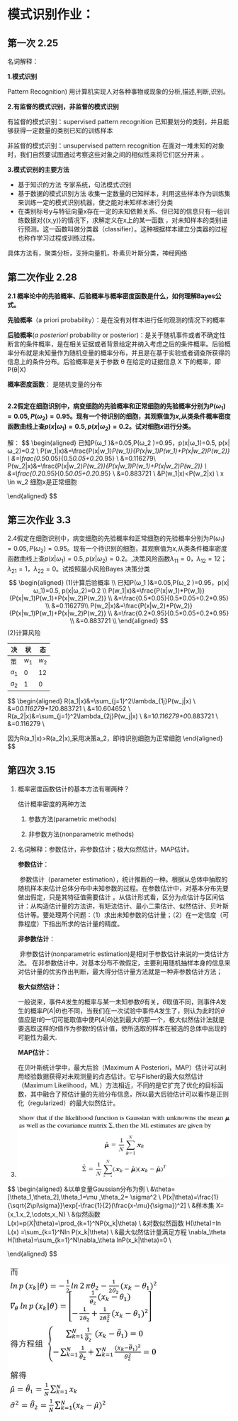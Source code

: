 # 模式识别作业：

## 第一次 2.25

名词解释：

**1.模式识别**

Pattern Recognition)  用计算机实现人对各种事物或现象的分析,描述,判断,识别。

**2.有监督的模式识别，非监督的模式识别**

有监督的模式识别：supervised pattern recognition 已知要划分的类别，并且能够获得一定数量的类别已知的训练样本

非监督的模式识别：unsupervised pattern recognition 在面对一堆未知的对象时，我们自然要试图通过考察这些对象之间的相似性来将它们区分开来 。 

**3.模式识别的主要方法**

- 基于知识的方法 专家系统，句法模式识别
- 基于数据的模式识别方法 收集一定数量的已知样本，利用这些样本作为训练集来训练一定的模式识别机器，使之能对未知样本进行分类  
- 在类别标号y与特征向量x存在一定的未知依赖关系、但已知的信息只有一组训练数据对{(x,y)}的情况下，求解定义在x上的某一函数 ，对未知样本的类别进行预测。这一函数叫做分类器（classifier）。这种根据样本建立分类器的过程也称作学习过程或训练过程。

具体方法有，聚类分析，支持向量机，朴素贝叶斯分类，神经网络

## 第二次作业 2.28

**2.1 概率论中的先验概率、后验概率与概率密度函数是什么，如何理解Bayes公式。**

**先验概率**（a priori probability）：是在没有对样本进行任何观测的情况下的概率

**后验概率**(*a posteriori* probability or posterior)：是关于随机事件或者不确定性断言的条件概率，是在相关证据或者背景给定并纳入考虑之后的条件概率。后验概率分布就是未知量作为随机变量的概率分布，并且是在基于实验或者调查所获得的信息上的条件分布。后验概率是关于参数 θ 在给定的证据信息 X 下的概率，即 P(θ|X) 

**概率密度函数**： 是随机变量的分布

## 

**2.2假定在细胞识别中，病变细胞的先验概率和正常细胞的先验概率分别为$P(ω_1 )=0.05,P(ω_2 )=0.95$。现有一个待识别的细胞，其观察值为$x$,从类条件概率密度函数曲线上查$p(x|ω_1)=0.5, p(x|ω_2)=0.2$。试对细胞$x$进行分类。**



解：
$$
\begin{aligned}
已知P(ω_1 )&=0.05,P(ω_2 )=0.95，p(x|ω_1)=0.5, p(x|ω_2)=0.2 \\
P(w_1|x)&=\frac{P(x|w_1)*P(w_1)}{P(x|w_1)P(w_1)+P(x|w_2)P(w_2)} \\
&=\frac{0.5*0.05}{0.5*0.05+0.2*0.95} \\
&=0.116279\\
P(w_2|x)&=\frac{P(x|w_2)*P(w_2)}{P(x|w_1)P(w_1)+P(x|w_2)P(w_2)} \\
&=\frac{0.2*0.95}{0.5*0.05+0.2*0.95} \\
&=0.883721 \\
&P(w_1|x)<P(w_2|x) \ x \in w_2
细胞x是正常细胞


\end{aligned}
$$

## 第三次作业 3.3

 2.4假定在细胞识别中，病变细胞的先验概率和正常细胞的先验概率分别为$P(ω_1 )=0.05,P(ω_2 )=0.95$。现有一个待识别的细胞，其观察值为$x$,从类条件概率密度函数曲线上查$p(x|ω_1)=0.5, p(x|ω_2)=0.2$。,决策风险函数$λ_{11}=0，λ_{12}=12；λ_{21}=1，λ_{22}=0$。试按照最小风险Bayes 决策分类 
$$
\begin{aligned}
(1)计算后验概率 \\
已知P(ω_1 )&=0.05,P(ω_2 )=0.95，p(x|ω_1)=0.5, p(x|ω_2)=0.2 \\
P(w_1|x)&=\frac{P(x|w_1)*P(w_1)}{P(x|w_1)P(w_1)+P(x|w_2)P(w_2)} \\
&=\frac{0.5*0.05}{0.5*0.05+0.2*0.95} \\
&=0.116279\\
P(w_2|x)&=\frac{P(x|w_2)*P(w_2)}{P(x|w_1)P(w_1)+P(x|w_2)P(w_2)} \\
&=\frac{0.2*0.95}{0.5*0.05+0.2*0.95} \\
&=0.883721 \\
\end{aligned}
$$
   (2)计算风险

| 决    | 状    | 态    |
| ----- | ----- | ----- |
| 策    | $w_1$ | $w_2$ |
| $a_1$ | 0     | 12    |
| $a_2$ | 1     | 0     |

$$
\begin{aligned}
R(a_1|x)&=\sum_{j=1}^2\lambda_{1j}P(w_j|x) \\
&=0*0.116279+12*0.883721 \\
&=10.604652 \\
R(a_2|x)&=\sum_{j=1}^2\lambda_{2j}P(w_j|x) \\
&=1*0.116279+0*0.883721 \\
&=0.116279 \\

因为R(a_1|x)>R(a_2|x),采用决策a_2，即待识别细胞为正常细胞
\end{aligned}
$$



## 第四次 3.15

1. 概率密度函数估计的基本方法有哪两种？

   估计概率密度的两种方法

   1. 参数方法(parametric methods)

   2. 非参数方法(nonparametric methods)

2. 名词解释：参数估计，非参数估计；极大似然估计，MAP估计。

   **参数估计**： 

   ​		参数估计（parameter estimation），统计推断的一种。根据从总体中抽取的随机样本来估计总体分布中未知参数的过程。在参数估计中，对基本分布先要做出假定，只是其特征值需要估计 。从估计形式看，区分为点估计与区间估计：从构造估计量的方法讲，有矩法估计、最小二乘估计、似然估计、贝叶斯估计等。要处理两个问题：（1）求出未知参数的估计量；（2）在一定信度（可靠程度）下指出所求的估计量的精度。 

   **非参数估计**：

   ​		 非参数估计(nonparametric estimation)是相对于参数估计来说的一类估计方法。 在非参数估计中，对基本分布不做假定，主要利用随机抽样本身的信息来对估计量的优劣作出判断，最大得分估计量方法就是一种非参数估计方法；

   **极大似然估计：**

   一般说来，事件$A$发生的概率与某一未知参数$\theta$有关，$\theta$取值不同，则事件$A$发生的概率$P(A|\theta)$也不同，当我们在一次试验中事件$A$发生了，则认为此时的$\theta$值应是$t$的一切可能取值中使$P(A|\theta)$达到最大的那一个，极大似然估计法就是要选取这样的$t$值作为参数$t$的估计值，使所选取的样本在被选的总体中出现的可能性为最大.

   **MAP估计：**

    在贝叶斯统计学中，最大后验（Maximum A Posteriori，MAP）估计可以利用经验数据获得对未观测量的点态估计。它与Fisher的最大似然估计（Maximum Likelihood，ML）方法相近，不同的是它扩充了优化的目标函数，其中融合了预估计量的先验分布信息，所以最大后验估计可以看作是正则化（regularized）的最大似然估计。 

3. ![](模式识别作业.assets/作业人.jpg)

$$
\begin{aligned}
&以单变量Gaussian分布为例  \\
&\theta=[\theta_1,\theta_2],\theta_1=\mu ,\theta_2= \sigma^2 \ P(x|\theta)=\frac{1}{\sqrt{2\pi\sigma}}\exp[-\frac{1}{2}(\frac{x-\mu}{\sigma})^2] \\
&样本集 X=\{x_1.x_2,\cdots,x_N\} \\
&似然函数 L(x)=p(X|\theta)=\prod_{k=1}^NP(x_k|\theta) \\
&对数似然函数 H(\theta)=ln L(x) =\sum_{k=1}^Nln P(x_k|\theta) \\
&最大似然估计量满足方程 \nabla_\theta H(\theta)=\sum_{k=1}^N\nabla_\theta lnP(x_k|\theta)=0 \\


\end{aligned}
$$

![](模式识别作业.assets/TIM截图20200324083406.jpg)